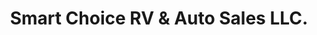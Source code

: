 ---
title: "Smart Choice RV & Auto Sales LLC."
url: /peoria/smart-choice-rv-und-auto-sales-llc/
shop: Autohaus
---